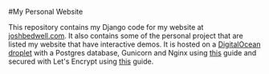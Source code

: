 #My Personal Website

This repository contains my Django code for my website at [joshbedwell.com](joshbedwell.com). It also contains some of
the personal project that are listed my website that have interactive demos. It is hosted on a
[DigitalOcean droplet](https://www.digitalocean.com/products/droplets/) with a Postgres database, Gunicorn and Nginx
using
[this](https://www.digitalocean.com/community/tutorials/how-to-set-up-django-with-postgres-nginx-and-gunicorn-on-ubuntu-20-04)
guide and secured with Let's Encrypt using
[this](https://www.digitalocean.com/community/tutorials/how-to-secure-nginx-with-let-s-encrypt-on-ubuntu-20-04) guide.
